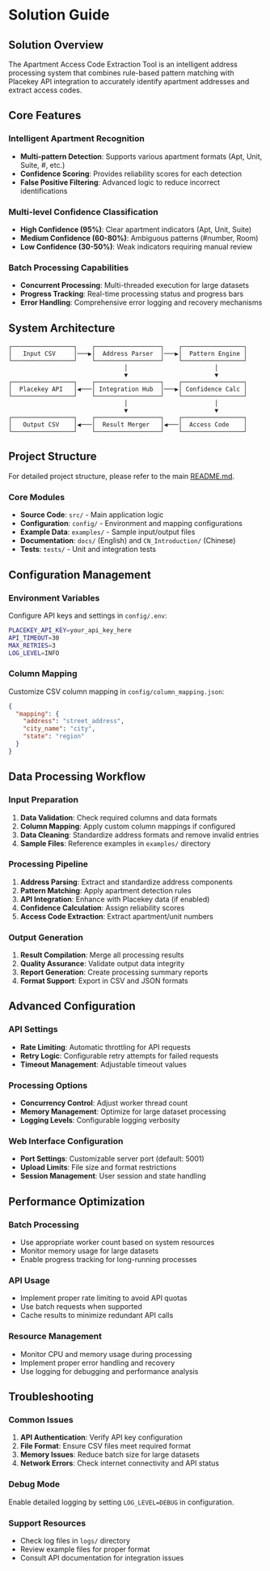 # Solution Guide

## Solution Overview

The Apartment Access Code Extraction Tool is an intelligent address processing system that combines rule-based pattern matching with Placekey API integration to accurately identify apartment addresses and extract access codes.

## Core Features

### Intelligent Apartment Recognition
- **Multi-pattern Detection**: Supports various apartment formats (Apt, Unit, Suite, #, etc.)
- **Confidence Scoring**: Provides reliability scores for each detection
- **False Positive Filtering**: Advanced logic to reduce incorrect identifications

### Multi-level Confidence Classification
- **High Confidence (95%)**: Clear apartment indicators (Apt, Unit, Suite)
- **Medium Confidence (60-80%)**: Ambiguous patterns (#number, Room)
- **Low Confidence (30-50%)**: Weak indicators requiring manual review

### Batch Processing Capabilities
- **Concurrent Processing**: Multi-threaded execution for large datasets
- **Progress Tracking**: Real-time processing status and progress bars
- **Error Handling**: Comprehensive error logging and recovery mechanisms

## System Architecture

```
┌─────────────────┐    ┌──────────────────┐    ┌─────────────────┐
│   Input CSV     │───▶│  Address Parser  │───▶│  Pattern Engine │
└─────────────────┘    └──────────────────┘    └─────────────────┘
                                │                        │
                                ▼                        ▼
┌─────────────────┐    ┌──────────────────┐    ┌─────────────────┐
│  Placekey API   │◀───│ Integration Hub  │───▶│ Confidence Calc │
└─────────────────┘    └──────────────────┘    └─────────────────┘
                                │                        │
                                ▼                        ▼
┌─────────────────┐    ┌──────────────────┐    ┌─────────────────┐
│   Output CSV    │◀───│  Result Merger   │◀───│  Access Code    │
└─────────────────┘    └──────────────────┘    └─────────────────┘
```

## Project Structure

For detailed project structure, please refer to the main [README.md](../README.md).

### Core Modules
- **Source Code**: `src/` - Main application logic
- **Configuration**: `config/` - Environment and mapping configurations
- **Example Data**: `examples/` - Sample input/output files
- **Documentation**: `docs/` (English) and `CN_Introduction/` (Chinese)
- **Tests**: `tests/` - Unit and integration tests

## Configuration Management

### Environment Variables
Configure API keys and settings in `config/.env`:
```bash
PLACEKEY_API_KEY=your_api_key_here
API_TIMEOUT=30
MAX_RETRIES=3
LOG_LEVEL=INFO
```

### Column Mapping
Customize CSV column mapping in `config/column_mapping.json`:
```json
{
  "mapping": {
    "address": "street_address",
    "city_name": "city",
    "state": "region"
  }
}
```

## Data Processing Workflow

### Input Preparation
1. **Data Validation**: Check required columns and data formats
2. **Column Mapping**: Apply custom column mappings if configured
3. **Data Cleaning**: Standardize address formats and remove invalid entries
4. **Sample Files**: Reference examples in `examples/` directory

### Processing Pipeline
1. **Address Parsing**: Extract and standardize address components
2. **Pattern Matching**: Apply apartment detection rules
3. **API Integration**: Enhance with Placekey data (if enabled)
4. **Confidence Calculation**: Assign reliability scores
5. **Access Code Extraction**: Extract apartment/unit numbers

### Output Generation
1. **Result Compilation**: Merge all processing results
2. **Quality Assurance**: Validate output data integrity
3. **Report Generation**: Create processing summary reports
4. **Format Support**: Export in CSV and JSON formats

## Advanced Configuration

### API Settings
- **Rate Limiting**: Automatic throttling for API requests
- **Retry Logic**: Configurable retry attempts for failed requests
- **Timeout Management**: Adjustable timeout values

### Processing Options
- **Concurrency Control**: Adjust worker thread count
- **Memory Management**: Optimize for large dataset processing
- **Logging Levels**: Configurable logging verbosity

### Web Interface Configuration
- **Port Settings**: Customizable server port (default: 5001)
- **Upload Limits**: File size and format restrictions
- **Session Management**: User session and state handling

## Performance Optimization

### Batch Processing
- Use appropriate worker count based on system resources
- Monitor memory usage for large datasets
- Enable progress tracking for long-running processes

### API Usage
- Implement proper rate limiting to avoid API quotas
- Use batch requests when supported
- Cache results to minimize redundant API calls

### Resource Management
- Monitor CPU and memory usage during processing
- Implement proper error handling and recovery
- Use logging for debugging and performance analysis

## Troubleshooting

### Common Issues
1. **API Authentication**: Verify API key configuration
2. **File Format**: Ensure CSV files meet required format
3. **Memory Issues**: Reduce batch size for large datasets
4. **Network Errors**: Check internet connectivity and API status

### Debug Mode
Enable detailed logging by setting `LOG_LEVEL=DEBUG` in configuration.

### Support Resources
- Check log files in `logs/` directory
- Review example files for proper format
- Consult API documentation for integration issues